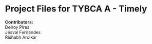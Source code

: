 # Project Files for TYBCA A - <b>Timely</b>

<b>Contributors:</b>  
Delroy Pires  
Jesval Fernandes  
Rishabh Arolkar
